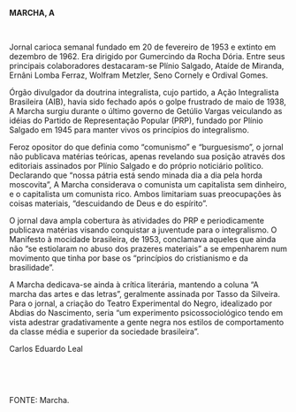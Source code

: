 **MARCHA, A**

 

Jornal carioca semanal fundado em 20 de fevereiro de 1953 e extinto em
dezembro de 1962. Era dirigido por Gumercindo da Rocha Dória. Entre seus
principais colaboradores destacaram-se Plínio Salgado, Ataíde de
Miranda, Ernâni Lomba Ferraz, Wolfram Metzler, Seno Cornely e Ordival
Gomes.

Órgão divulgador da doutrina integralista, cujo partido, a Ação
Integralista Brasileira (AIB), havia sido fechado após o golpe frustrado
de maio de 1938, A Marcha surgiu durante o último governo de Getúlio
Vargas veiculando as idéias do Partido de Representação Popular (PRP),
fundado por Plínio Salgado em 1945 para manter vivos os princípios do
integralismo.

Feroz opositor do que definia como “comunismo” e “burguesismo”, o jornal
não publicava matérias teóricas, apenas revelando sua posição através
dos editoriais assinados por Plínio Salgado e do próprio noticiário
político. Declarando que “nossa pátria está sendo minada dia a dia pela
horda moscovita”, A Marcha considerava o comunista um capitalista sem
dinheiro, e o capitalista um comunista rico. Ambos limitariam suas
preocupações às coisas materiais, “descuidando de Deus e do espírito”.

O jornal dava ampla cobertura às atividades do PRP e periodicamente
publicava matérias visando conquistar a juventude para o integralismo. O
Manifesto à mocidade brasileira, de 1953, conclamava aqueles que ainda
não “se estiolaram no abuso dos prazeres materiais” a se empenharem num
movimento que tinha por base os “princípios do cristianismo e da
brasilidade”.

A Marcha dedicava-se ainda à crítica literária, mantendo a coluna “A
marcha das artes e das letras”, geralmente assinada por Tasso da
Silveira. Para o jornal, a criação do Teatro Experimental do Negro,
idealizado por Abdias do Nascimento, seria “um experimento
psicossociológico tendo em vista adestrar gradativamente a gente negra
nos estilos de comportamento da classe média e superior da sociedade
brasileira”.

Carlos Eduardo Leal

 

 

FONTE: Marcha.

 
